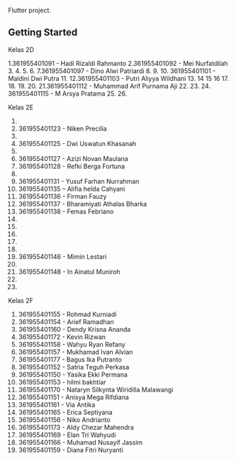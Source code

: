 Flutter project.

## Getting Started

Kelas 2D

1.361955401091 - Hadi Rizaldi Rahmanto 
2.361955401092 - Mei Nurfatdilah 
3.
4. 
5. 
6. 
7.361955401097 - Dino Alwi Patriardi 
8.
9.
10. 361955401101 - Maldini Dwi Putra
11.
12.361955401103 - Putri Aliyya Wildhani
13.
14
15
16
17.
18.
19.
20.
21.361955401112 - Muhammad Arif Purnama Aji
22.
23.
24. 361955401115 - M Arsya Pratama
25.
26.

Kelas 2E

1.
2. 361955401123 - Niken Precilia
3.
4. 361955401125 - Dwi Uswatun Khasanah
5.
6. 361955401127 - Azizi Novan Maulana
7. 361955401128 - Refki Berga Fortuna
8.
9. 361955401131 - Yusuf Farhan Nurrahman
10. 361955401135 – Alifia helda Cahyani
11. 361955401136 - Firman Fauzy
12. 361955401137 - Bharamiyati Athalas Bharka
13. 361955401138 - Femas Febriano
14.
15.
16.
17.
18.
19. 361955401146 - Mimin Lestari
20.
21. 361955401148 - In Ainatul Muniroh
22.
23.

Kelas 2F

1. 361955401155 - Rohmad Kurniadi
2. 361955401154 - Arief Ramadhan
3. 361955401160 - Dendy Krisna Ananda
4. 361955401172 - Kevin Rizwan
5. 361955401158 - Wahyu Ryan Refany
6. 361955401157 - Mukhamad Ivan Alvian
7. 361955401177 - Bagus Ika Putranto
8. 361955401152 - Satria Teguh Perkasa
9. 361955401150 - Yasika Ekki Permana
10. 361955401153 - hilmi bakhtiar
11. 361955401170 - Nataryn Silkynta Wiridilla Malawangi
12. 361955401151 - Anisya Mega Rifdiana
13. 361955401161 - Via Antika
14. 361955401165 - Erica Septiyana
15. 361955401156 - Niko Andrianto
16. 361955401173 - Aldy Chezar Mahendra
17. 361955401169 - Elan Tri Wahyudi
18. 361955401166 - Muhamad Nusayif Jassim
19. 361955401159 - Diana Fitri Nuryanti
